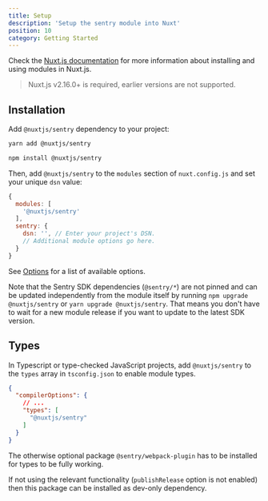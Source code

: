 ```yaml
---
title: Setup
description: 'Setup the sentry module into Nuxt'
position: 10
category: Getting Started
---
```


Check the [Nuxt.js documentation](https://nuxtjs.org/guides/configuration-glossary/configuration-modules) for more information about installing and using modules in Nuxt.js.

> Nuxt.js v2.16.0+ is required, earlier versions are not supported.

## Installation

Add `@nuxtjs/sentry` dependency to your project:

<code-group>
  <code-block label="Yarn" active>

  ```bash
  yarn add @nuxtjs/sentry
  ```

  </code-block>
  <code-block label="NPM">

  ```bash
  npm install @nuxtjs/sentry
  ```

  </code-block>
</code-group>

Then, add `@nuxtjs/sentry` to the `modules` section of `nuxt.config.js` and set your unique `dsn` value:

```js [nuxt.config.js]
{
  modules: [
    '@nuxtjs/sentry'
  ],
  sentry: {
    dsn: '', // Enter your project's DSN.
    // Additional module options go here.
  }
}
```

See [Options](/configuration/options) for a list of available options.

Note that the Sentry SDK dependencies (`@sentry/*`) are not pinned and can be updated independently from the module itself by running `npm upgrade @nuxtjs/sentry` or `yarn upgrade @nuxtjs/sentry`. That means you don't have to wait for a new module release if you want to update to the latest SDK version.

## Types

In Typescript or type-checked JavaScript projects, add `@nuxtjs/sentry` to the `types` array in `tsconfig.json` to enable module types.

```json [tsconfig.json]
{
  "compilerOptions": {
    // ...
    "types": [
      "@nuxtjs/sentry"
    ]
  }
}
```

<alert type="info">

  The otherwise optional package `@sentry/webpack-plugin` has to be installed for types to be fully working.

  If not using the relevant functionality (`publishRelease` option is not enabled) then this package can be installed as dev-only dependency.

</alert>
